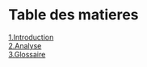 # Table des matieres

[1.Introduction](./1-introduction.md)<br>
[2.Analyse](./2-analyse.md)<br>
[3.Glossaire](./3-glossaire.md)<br>